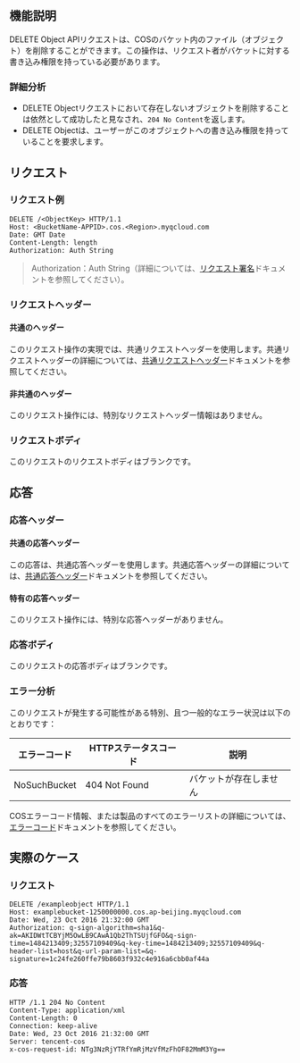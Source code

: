 ## 機能説明

DELETE Object APIリクエストは、COSのバケット内のファイル（オブジェクト）を削除することができます。この操作は、リクエスト者がバケットに対する書き込み権限を持っている必要があります。

### 詳細分析

- DELETE Objectリクエストにおいて存在しないオブジェクトを削除することは依然として成功したと見なされ、`204 No Content`を返します。
- DELETE Objectは、ユーザーがこのオブジェクトへの書き込み権限を持っていることを要求します。

## リクエスト

### リクエスト例
```shell
DELETE /<ObjectKey> HTTP/1.1
Host: <BucketName-APPID>.cos.<Region>.myqcloud.com
Date: GMT Date
Content-Length: length
Authorization: Auth String
```

> Authorization：Auth String（詳細については、[リクエスト署名](/document/product/436/7778)ドキュメントを参照してください）。

### リクエストヘッダー

#### 共通のヘッダー

このリクエスト操作の実現では、共通リクエストヘッダーを使用します。共通リクエストヘッダーの詳細については、[共通リクエストヘッダー](https://cloud.tencent.com/document/product/436/7728)ドキュメントを参照してください。

#### 非共通のヘッダー

このリクエスト操作には、特別なリクエストヘッダー情報はありません。


### リクエストボディ

このリクエストのリクエストボディはブランクです。

## 応答

### 応答ヘッダー
#### 共通の応答ヘッダー 

この応答は、共通応答ヘッダーを使用します。共通応答ヘッダーの詳細については、[共通応答ヘッダー](https://cloud.tencent.com/document/product/436/7729)ドキュメントを参照してください。
#### 特有の応答ヘッダー

このリクエスト操作には、特別な応答ヘッダーがありません。

### 応答ボディ

このリクエストの応答ボディはブランクです。

### エラー分析

このリクエストが発生する可能性がある特別、且つ一般的なエラー状況は以下のとおりです：

|エラーコード|HTTPステータスコード|説明|
|--|--|--|
| NoSuchBucket |404 Not Found|バケットが存在しません| 

COSエラーコード情報、または製品のすべてのエラーリストの詳細については、[エラーコード](https://cloud.tencent.com/document/product/436/7730)ドキュメントを参照してください。
## 実際のケース

### リクエスト
```shell
DELETE /exampleobject HTTP/1.1
Host: examplebucket-1250000000.cos.ap-beijing.myqcloud.com
Date: Wed, 23 Oct 2016 21:32:00 GMT
Authorization: q-sign-algorithm=sha1&q-ak=AKIDWtTCBYjM5OwLB9CAwA1Qb2ThTSUjfGFO&q-sign-time=1484213409;32557109409&q-key-time=1484213409;32557109409&q-header-list=host&q-url-param-list=&q-signature=1c24fe260ffe79b8603f932c4e916a6cbb0af44a
```

### 応答
```shell
HTTP /1.1 204 No Content
Content-Type: application/xml
Content-Length: 0
Connection: keep-alive
Date: Wed, 23 Oct 2016 21:32:00 GMT
Server: tencent-cos
x-cos-request-id: NTg3NzRjYTRfYmRjMzVfMzFhOF82MmM3Yg==
```

